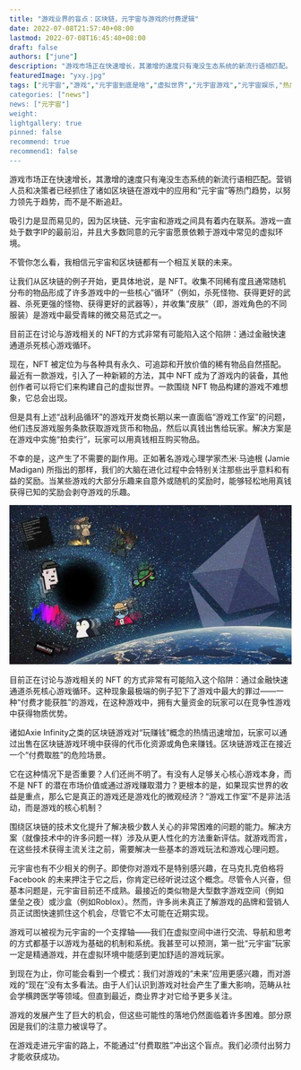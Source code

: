 ```yaml
---
title: "游戏业界的盲点：区块链，元宇宙与游戏的付费逻辑"
date: 2022-07-08T21:57:40+08:00
lastmod: 2022-07-08T16:45:40+08:00
draft: false
authors: ["june"]
description: "游戏市场正在快速增长，其激增的速度只有淹没生态系统的新流行语相匹配。营销人员和决策者已经抓住了诸如区块链在游戏中的应用和“元宇宙”等热门趋势，以努力领先于趋势，而不是不断追赶。"
featuredImage: "yxy.jpg"
tags: ["元宇宙","游戏","元宇宙到底是啥","虚拟世界","元宇宙游戏","元宇宙娱乐,"热门趋势"]
categories: ["news"]
news: ["元宇宙"]
weight: 
lightgallery: true
pinned: false
recommend: true
recommend1: false
---
```



游戏市场正在快速增长，其激增的速度只有淹没生态系统的新流行语相匹配。营销人员和决策者已经抓住了诸如区块链在游戏中的应用和“元宇宙”等热门趋势，以努力领先于趋势，而不是不断追赶。

吸引力是显而易见的，因为区块链、元宇宙和游戏之间具有着内在联系。游戏一直处于数字IP的最前沿，并且大多数同意的元宇宙愿景依赖于游戏中常见的虚拟环境。

不管你怎么看，我相信元宇宙和区块链都有一个相互关联的未来。

让我们从区块链的例子开始，更具体地说，是 NFT。收集不同稀有度且通常随机分布的物品形成了许多游戏中的一些核心“循环”（例如，杀死怪物、获得更好的武器、杀死更强的怪物、获得更好的武器等），并收集“皮肤”（即，游戏角色的不同服装）是游戏中最受青睐的微交易范式之一。

目前正在讨论与游戏相关的 NFT的方式非常有可能陷入这个陷阱：通过金融快速通道杀死核心游戏循环。

现在，NFT 被定位为与各种具有永久、可追踪和开放价值的稀有物品自然搭配。最近有一款游戏，引入了一种新颖的方法，其中 NFT 成为了游戏内的装备，其他创作者可以将它们来构建自己的虚拟世界。一款围绕 NFT 物品构建的游戏不难想象，它总会出现。

但是具有上述“战利品循环”的游戏开发商长期以来一直面临“游戏工作室”的问题，他们违反游戏服务条款获取游戏货币和物品，然后以真钱出售给玩家。解决方案是在游戏中实施“拍卖行”，玩家可以用真钱相互购买物品。

不幸的是，这产生了不需要的副作用。正如著名游戏心理学家杰米·马迪根 (Jamie Madigan) 所指出的那样，我们的大脑在进化过程中会特别关注那些出乎意料和有益的奖励。当某些游戏的大部分乐趣来自意外或随机的奖励时，能够轻松地用真钱获得已知的奖励会剥夺游戏的乐趣。

![元宇宙](yxy.jpg)



目前正在讨论与游戏相关的 NFT 的方式非常有可能陷入这个陷阱：通过金融快速通道杀死核心游戏循环。这种现象最极端的例子犯下了游戏中最大的罪过——一种“付费才能获胜”的游戏，在这种游戏中，拥有大量资金的玩家可以在竞争性游戏中获得物质优势。

诸如Axie Infinity之类的区块链游戏对“玩赚钱”概念的热情迅速增加，玩家可以通过出售在区块链游戏环境中获得的代币化资源或角色来赚钱。区块链游戏正在接近一个“付费取胜”的危险场景。

它在这种情况下是否重要？人们还尚不明了。有没有人足够关心核心游戏本身，而不是 NFT 的潜在市场价值或通过游戏赚取潜力？更根本的是，如果现实世界的收益是重点，那么它是真正的游戏还是游戏化的微观经济？“游戏工作室”不是非法活动，而是游戏的核心机制？

围绕区块链的技术文化提升了解决极少数人关心的非常困难的问题的能力。解决方案（就像技术中的许多问题一样）涉及从更人性化的方法重新评估。就游戏而言，在这些技术获得主流关注之前，需要解决一些基本的游戏玩法和游戏心理问题。

元宇宙也有不少相关的例子。即使你对游戏不是特别感兴趣，在马克扎克伯格将 Facebook 的未来押注于它之后，你肯定已经听说过这个概念。尽管令人兴奋，但基本问题是，元宇宙目前还不成熟。最接近的类似物是大型数字游戏空间（例如 堡垒之夜）或沙盒（例如Roblox）。然而，许多尚未真正了解游戏的品牌和营销人员正试图快速抓住这个机会，尽管它不太可能在近期实现。

游戏可以被视为元宇宙的一个支撑轴——我们在虚拟空间中进行交流、导航和思考的方式都基于以游戏为基础的机制和系统。我甚至可以预测，第一批“元宇宙”玩家一定是精通游戏，并在虚拟环境中能感到更加舒适的游戏玩家。

到现在为止，你可能会看到一个模式：我们对游戏的“未来”应用更感兴趣，而对游戏的“现在”没有太多看法。由于人们认识到游戏对社会产生了重大影响，范畴从社会学横跨医学等领域。但直到最近，商业界才对它给予更多关注。

游戏的发展产生了巨大的机会，但这些可能性的落地仍然面临着许多困难。部分原因是我们的注意力被误导了。

在游戏走进元宇宙的路上，不能通过“付费取胜”冲出这个盲点。我们必须付出努力才能收获成功。